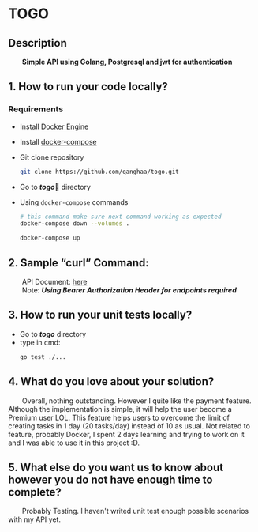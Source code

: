 # TOGO

## Description

&emsp;&emsp;**Simple API using Golang, Postgresql and jwt for authentication**	

## 1. How to run your code locally?
### Requirements
- Install [Docker Engine](https://docs.docker.com/engine/install/ubuntu/)
- Install [docker-compose](https://docs.docker.com/compose/install/)
- Git clone repository

	```bash
	git clone https://github.com/qanghaa/togo.git
	```
- Go to ***togo***:open_file_folder: directory
- Using `docker-compose` commands
	```bash
	# this command make sure next command working as expected
	docker-compose down --volumes .
	```
	
	```bash
	docker-compose up
	```
	
## 2. Sample “curl” Command:
 &emsp;&emsp;API Document: [here](https://documenter.getpostman.com/view/15522883/UzBvHPBC)
 <br> &emsp;&emsp;Note: ***Using Bearer Authorization Header for endpoints required*** 

## 3. How to run your unit tests locally?
  - Go to ***togo*** directory
  - type in cmd: 
	```bash
	go test ./...
	```

## 4. What do you love about your solution?
  &emsp;&emsp;Overall, nothing outstanding. However I quite like the payment feature. Although the implementation is simple, it will help the user become a Premium user LOL. This feature helps users to overcome the limit of creating tasks in 1 day (20 tasks/day) instead òf 10 as usual. Not related to feature, probably Docker, I spent 2 days learning and trying to work on it and I was able to use it in this project :D.
  
## 5. What else do you want us to know about however you do not have enough time to complete?
  &emsp;&emsp;Probably Testing. I haven't writed unit test enough possible scenarios with my API yet. 
